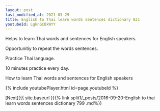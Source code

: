 ```yaml
---
layout: post
last_modified_at: 2021-03-29
title: English to Thai learn words sentences dictionary 821 
youtubeId: LgknGCBkWYY
---
```

 
 
Helps to learn Thai words and sentences for English speakers.

Opportunitiy to repeat the words sentences. 

Practice Thai language. 
 
10 minutes practice every day. 
 
How to learn Thai words and sentences for English speakers 
 
{% include youtubePlayer.html id=page.youtubeId %}
 
 
[Next]({{ site.baseurl }}{% link  split1/_posts/2016-09-20-English to thai learn words sentences dictionary 799 .md%})
 
